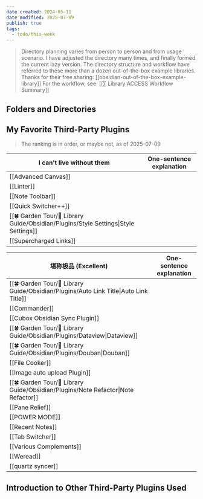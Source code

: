 ```yaml
---
date created: 2024-05-11
date modified: 2025-07-09
publish: true
tags:
  - todo/this-week
---
```


> Directory planning varies from person to person and from usage scenario. I have adjusted the directory many times, and finally formed the current lazy version.
> The directory structure and workflow have referred to these more than a dozen out-of-the-box example libraries. Thanks for their free sharing: [[obsidian-out-of-the-box-example-library]]
> For the workflow, see: [[∑ Library ACCESS Workflow Summary]]

## Folders and Directories

## My Favorite Third-Party Plugins

> The ranking is in order, or maybe not, as of 2025-07-09

| I can't live without them | One-sentence explanation |
| ------------------------------------------------------------------- | ----- |
| [[Advanced Canvas]]                                                 |       |
| [[Linter]]                                                          |       |
| [[Note Toolbar]]                                                    |       |
| [[Quick Switcher++]]                                                |       |
| [[🍀 Garden Tour/🧰 Library Guide/Obsidian/Plugins/Style Settings\|Style Settings]] |       |
| [[Supercharged Links]]                                              |       |

|堪称极品 (Excellent)                                                              | One-sentence explanation |
| --------------------------------------------------------------------- | ----- |
| [[🍀 Garden Tour/🧰 Library Guide/Obsidian/Plugins/Auto Link Title\|Auto Link Title]] |       |
| [[Commander]]                                                         |       |
| [[Cubox Obsidian Sync Plugin]]                                        |       |
| [[🍀 Garden Tour/🧰 Library Guide/Obsidian/Plugins/Dataview\|Dataview]]               |       |
| [[🍀 Garden Tour/🧰 Library Guide/Obsidian/Plugins/Douban\|Douban]]                   |       |
| [[File Cooker]]                                                       |       |
| [[Image auto upload Plugin]]                                           |       |
| [[🍀 Garden Tour/🧰 Library Guide/Obsidian/Plugins/Note Refactor\|Note Refactor]]     |       |
| [[Pane Relief]]                                                       |       |
| [[POWER MODE]]                                                        |       |
| [[Recent Notes]]                                                      |       |
| [[Tab Switcher]]                                                      |       |
| [[Various Complements]]                                               |       |
| [[Weread]]                                                            |       |
| [[quartz syncer]]                                                     |       |

## Introduction to Other Third-Party Plugins Used 